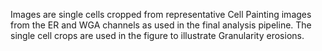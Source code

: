 Images are single cells cropped from representative Cell Painting images from the ER and WGA channels as used in the final analysis pipeline.
The single cell crops are used in the figure to illustrate Granularity erosions.